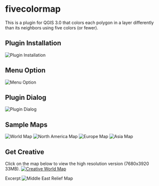 # fivecolormap
This is a plugin for QGIS 3.0 that colors each polygon in a layer differently than its neighbors using five colors (or fewer).

## Plugin Installation
![Plugin Installation](https://github.com/erikshelley/fivecolormap/blob/master/plugin-installation.png)

## Menu Option
![Menu Option](https://github.com/erikshelley/fivecolormap/blob/master/menu-option.png)

## Plugin Dialog
![Plugin Dialog](https://github.com/erikshelley/fivecolormap/blob/master/plugin-dialog.png)

## Sample Maps
![World Map](https://github.com/erikshelley/fivecolormap/blob/master/sample-world-map.png)
![North America Map](https://github.com/erikshelley/fivecolormap/blob/master/sample-north-america-map.png)
![Europe Map](https://github.com/erikshelley/fivecolormap/blob/master/sample-europe-map.png)
![Asia Map](https://github.com/erikshelley/fivecolormap/blob/master/sample-asia-map.png)

## Get Creative
Click on the map below to view the high resolution version (7680x3920 33MB).
[![Creative World Map](https://github.com/erikshelley/fivecolormap/blob/master/sample-world-map-1024x500.png)](https://drive.google.com/file/d/1k-kqo2Q3pGQkUyNJxOKnrN4-ibd5Kwmr/view?usp=sharing)

Excerpt
![Middle East Relief Map](https://github.com/erikshelley/fivecolormap/blob/master/sample-middle-east-relief-map.png)


